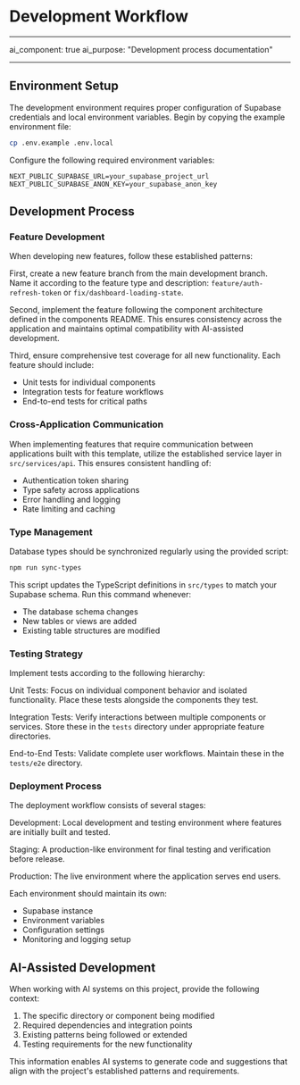 # Development Workflow

---

ai_component: true
ai_purpose: "Development process documentation"

---

## Environment Setup

The development environment requires proper configuration of Supabase credentials and local environment variables. Begin by copying the example environment file:

```bash
cp .env.example .env.local
```

Configure the following required environment variables:

```
NEXT_PUBLIC_SUPABASE_URL=your_supabase_project_url
NEXT_PUBLIC_SUPABASE_ANON_KEY=your_supabase_anon_key
```

## Development Process

### Feature Development

When developing new features, follow these established patterns:

First, create a new feature branch from the main development branch. Name it according to the feature type and description: `feature/auth-refresh-token` or `fix/dashboard-loading-state`.

Second, implement the feature following the component architecture defined in the components README. This ensures consistency across the application and maintains optimal compatibility with AI-assisted development.

Third, ensure comprehensive test coverage for all new functionality. Each feature should include:

- Unit tests for individual components
- Integration tests for feature workflows
- End-to-end tests for critical paths

### Cross-Application Communication

When implementing features that require communication between applications built with this template, utilize the established service layer in `src/services/api`. This ensures consistent handling of:

- Authentication token sharing
- Type safety across applications
- Error handling and logging
- Rate limiting and caching

### Type Management

Database types should be synchronized regularly using the provided script:

```bash
npm run sync-types
```

This script updates the TypeScript definitions in `src/types` to match your Supabase schema. Run this command whenever:

- The database schema changes
- New tables or views are added
- Existing table structures are modified

### Testing Strategy

Implement tests according to the following hierarchy:

Unit Tests: Focus on individual component behavior and isolated functionality. Place these tests alongside the components they test.

Integration Tests: Verify interactions between multiple components or services. Store these in the `tests` directory under appropriate feature directories.

End-to-End Tests: Validate complete user workflows. Maintain these in the `tests/e2e` directory.

### Deployment Process

The deployment workflow consists of several stages:

Development: Local development and testing environment where features are initially built and tested.

Staging: A production-like environment for final testing and verification before release.

Production: The live environment where the application serves end users.

Each environment should maintain its own:

- Supabase instance
- Environment variables
- Configuration settings
- Monitoring and logging setup

## AI-Assisted Development

When working with AI systems on this project, provide the following context:

1. The specific directory or component being modified
2. Required dependencies and integration points
3. Existing patterns being followed or extended
4. Testing requirements for the new functionality

This information enables AI systems to generate code and suggestions that align with the project's established patterns and requirements.
